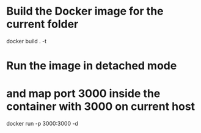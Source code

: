 # Build the Docker image for the current folder

docker build . -t <name of the image>

# Run the image in detached mode

# and map port 3000 inside the container with 3000 on current host

docker run -p 3000:3000 -d <the name of the image>
